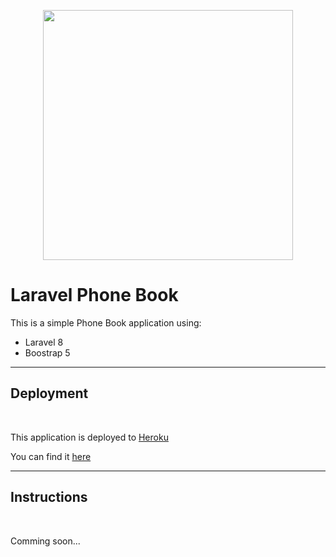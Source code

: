 <p align="center"><a href="https://laravel.com" target="_blank"><img src="https://raw.githubusercontent.com/laravel/art/master/logo-lockup/5%20SVG/2%20CMYK/1%20Full%20Color/laravel-logolockup-cmyk-red.svg" width="400"></a></p>

<h1>Laravel Phone Book</h1>

This is a simple Phone Book application using:

- Laravel 8
- Boostrap 5

<hr>

<h2>Deployment</h2>
<br>

<p>This application is deployed to <a href="https://www.heroku.com/" >Heroku</a></p>
<p>You can find it <a href="http://laravel-phone-book.herokuapp.com/">here</a></p>

<hr>

<h2>Instructions</h2>
<br>

Comming soon...
